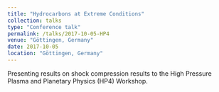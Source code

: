 ```yaml
---
title: "Hydrocarbons at Extreme Conditions"
collection: talks
type: "Conference talk"
permalink: /talks/2017-10-05-HP4
venue: "Göttingen, Germany"
date: 2017-10-05
location: "Göttingen, Germany"
---
```


Presenting results on shock compression results to the High Pressure Plasma and Planetary Physics (HP4) Workshop.
